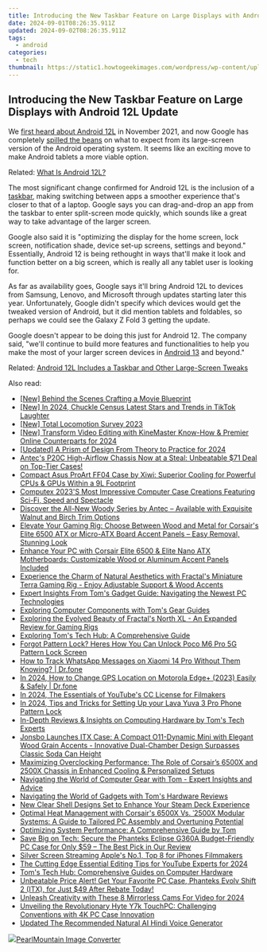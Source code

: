 ```yaml
---
title: Introducing the New Taskbar Feature on Large Displays with Android 12L Update
date: 2024-09-01T08:26:35.911Z
updated: 2024-09-02T08:26:35.911Z
tags:
  - android
categories:
  - tech
thumbnail: https://static1.howtogeekimages.com/wordpress/wp-content/uploads/2022/03/android12lheader.jpg
---
```


## Introducing the New Taskbar Feature on Large Displays with Android 12L Update

We [first heard about Android 12L](https://digital-screen-recording.techidaily.com/updated-in-2024-achieving-excellence-in-game-recording-techniques-windows-11-style/) in November 2021, and now Google has completely [spilled the beans](https://blog.google/products/android/12l-larger-screens/) on what to expect from its large-screen version of the Android operating system. It seems like an exciting move to make Android tablets a more viable option.

Related: [What Is Android 12L?](https://digital-screen-recording.techidaily.com/updated-in-2024-achieving-excellence-in-game-recording-techniques-windows-11-style/) 

 The most significant change confirmed for Android 12L is the inclusion of a [taskbar](https://location-social.techidaily.com/in-2024-does-find-my-friends-work-on-samsung-galaxy-m54-5g-drfone-by-drfone-virtual-android/), making switching between apps a smoother experience that's closer to that of a laptop. Google says you can drag-and-drop an app from the taskbar to enter split-screen mode quickly, which sounds like a great way to take advantage of the larger screen.

 Google also said it is "optimizing the display for the home screen, lock screen, notification shade, device set-up screens, settings and beyond." Essentially, Android 12 is being rethought in ways that'll make it look and function better on a big screen, which is really all any tablet user is looking for.

 As far as availability goes, Google says it'll bring Android 12L to devices from Samsung, Lenovo, and Microsoft through updates starting later this year. Unfortunately, Google didn't specify which devices would get the tweaked version of Android, but it did mention tablets and foldables, so perhaps we could see the Galaxy Z Fold 3 getting the update.

 Google doesn't appear to be doing this just for Android 12\. The company said, "we'll continue to build more features and functionalities to help you make the most of your larger screen devices in [Android 13](https://ai-vdieo-software.techidaily.com/in-2024-color-perfect-advanced-color-correction-in-final-cut-pro/) and beyond."

Related: [Android 12L Includes a Taskbar and Other Large-Screen Tweaks](https://location-social.techidaily.com/in-2024-does-find-my-friends-work-on-samsung-galaxy-m54-5g-drfone-by-drfone-virtual-android/)

<ins class="adsbygoogle"
     style="display:block"
     data-ad-format="autorelaxed"
     data-ad-client="ca-pub-7571918770474297"
     data-ad-slot="1223367746"></ins>



<ins class="adsbygoogle"
     style="display:block"
     data-ad-client="ca-pub-7571918770474297"
     data-ad-slot="8358498916"
     data-ad-format="auto"
     data-full-width-responsive="true"></ins>

<span class="atpl-alsoreadstyle">Also read:</span>
<div><ul>
<li><a href="https://extra-information.techidaily.com/new-behind-the-scenes-crafting-a-movie-blueprint/"><u>[New] Behind the Scenes  Crafting a Movie Blueprint</u></a></li>
<li><a href="https://tiktok-video-files.techidaily.com/new-in-2024-chuckle-census-latest-stars-and-trends-in-tiktok-laughter/"><u>[New] In 2024, Chuckle Census  Latest Stars and Trends in TikTok Laughter</u></a></li>
<li><a href="https://some-approaches.techidaily.com/new-total-locomotion-survey-2023/"><u>[New] Total Locomotion Survey 2023</u></a></li>
<li><a href="https://vp-tips.techidaily.com/new-transform-video-editing-with-kinemaster-know-how-and-premier-online-counterparts-for-2024/"><u>[New] Transform Video Editing with KineMaster Know-How & Premier Online Counterparts for 2024</u></a></li>
<li><a href="https://fox-http.techidaily.com/updated-a-prism-of-design-from-theory-to-practice-for-2024/"><u>[Updated] A Prism of Design  From Theory to Practice for 2024</u></a></li>
<li><a href="https://hardware-tips.techidaily.com/1723964477052-antecs-p20c-high-airflow-chassis-now-at-a-steal-unbeatable-71-deal-on-top-tier-cases/"><u>Antec's P20C High-Airflow Chassis Now at a Steal: Unbeatable $71 Deal on Top-Tier Cases!</u></a></li>
<li><a href="https://hardware-tips.techidaily.com/compact-asus-proart-ff04-case-by-xiwi-superior-cooling-for-powerful-cpus-and-gpus-within-a-9l-footprint/"><u>Compact Asus ProArt FF04 Case by Xiwi: Superior Cooling for Powerful CPUs & GPUs Within a 9L Footprint</u></a></li>
<li><a href="https://hardware-tips.techidaily.com/computex-2023s-most-impressive-computer-case-creations-featuring-sci-fi-speed-and-spectacle/"><u>Computex 2023'S Most Impressive Computer Case Creations Featuring Sci-Fi, Speed and Spectacle</u></a></li>
<li><a href="https://hardware-tips.techidaily.com/discover-the-all-new-woody-series-by-antec-available-with-exquisite-walnut-and-birch-trim-options/"><u>Discover the All-New Woody Series by Antec – Available with Exquisite Walnut and Birch Trim Options</u></a></li>
<li><a href="https://hardware-tips.techidaily.com/elevate-your-gaming-rig-choose-between-wood-and-metal-for-corsairs-elite-6500-atx-or-micro-atx-board-accent-panels-easy-removal-stunning-look/"><u>Elevate Your Gaming Rig: Choose Between Wood and Metal for Corsair's Elite 6500 ATX or Micro-ATX Board Accent Panels – Easy Removal, Stunning Look</u></a></li>
<li><a href="https://hardware-tips.techidaily.com/1723964474459-enhance-your-pc-with-corsair-elite-6500-and-elite-nano-atx-motherboards-customizable-wood-or-aluminum-accent-panels-included/"><u>Enhance Your PC with Corsair Elite 6500 & Elite Nano ATX Motherboards: Customizable Wood or Aluminum Accent Panels Included</u></a></li>
<li><a href="https://hardware-tips.techidaily.com/1723964479087-experience-the-charm-of-natural-aesthetics-with-fractals-miniature-terra-gaming-rig-enjoy-adjustable-support-and-wood-accents/"><u>Experience the Charm of Natural Aesthetics with Fractal's Miniature Terra Gaming Rig - Enjoy Adjustable Support & Wood Accents</u></a></li>
<li><a href="https://hardware-tips.techidaily.com/expert-insights-from-toms-gadget-guide-navigating-the-newest-pc-technologies/"><u>Expert Insights From Tom's Gadget Guide: Navigating the Newest PC Technologies</u></a></li>
<li><a href="https://hardware-tips.techidaily.com/exploring-computer-components-with-toms-gear-guides/"><u>Exploring Computer Components with Tom's Gear Guides</u></a></li>
<li><a href="https://hardware-tips.techidaily.com/exploring-the-evolved-beauty-of-fractals-north-xl-an-expanded-review-for-gaming-rigs/"><u>Exploring the Evolved Beauty of Fractal's North XL - An Expanded Review for Gaming Rigs</u></a></li>
<li><a href="https://hardware-tips.techidaily.com/exploring-toms-tech-hub-a-comprehensive-guide/"><u>Exploring Tom's Tech Hub: A Comprehensive Guide</u></a></li>
<li><a href="https://easy-unlock-android.techidaily.com/forgot-pattern-lock-heres-how-you-can-unlock-poco-m6-pro-5g-pattern-lock-screen-by-drfone-android/"><u>Forgot Pattern Lock? Heres How You Can Unlock Poco M6 Pro 5G Pattern Lock Screen</u></a></li>
<li><a href="https://android-location-track.techidaily.com/how-to-track-whatsapp-messages-on-xiaomi-14-pro-without-them-knowing-drfone-by-drfone-virtual-android/"><u>How to Track WhatsApp Messages on Xiaomi 14 Pro Without Them Knowing? | Dr.fone</u></a></li>
<li><a href="https://location-social.techidaily.com/in-2024-how-to-change-gps-location-on-motorola-edgeplus-2023-easily-and-safely-drfone-by-drfone-virtual-android/"><u>In 2024, How to Change GPS Location on Motorola Edge+ (2023) Easily & Safely | Dr.fone</u></a></li>
<li><a href="https://youtube-webster.techidaily.com/24-the-essentials-of-youtubes-cc-license-for-filmakers/"><u>In 2024, The Essentials of YouTube's CC License for Filmakers</u></a></li>
<li><a href="https://android-unlock.techidaily.com/in-2024-tips-and-tricks-for-setting-up-your-lava-yuva-3-pro-phone-pattern-lock-by-drfone-android/"><u>In 2024, Tips and Tricks for Setting Up your Lava Yuva 3 Pro Phone Pattern Lock</u></a></li>
<li><a href="https://hardware-tips.techidaily.com/in-depth-reviews-and-insights-on-computing-hardware-by-toms-tech-experts/"><u>In-Depth Reviews & Insights on Computing Hardware by Tom's Tech Experts</u></a></li>
<li><a href="https://hardware-tips.techidaily.com/jonsbo-launches-itx-case-a-compact-o11-dynamic-mini-with-elegant-wood-grain-accents-innovative-dual-chamber-design-surpasses-classic-soda-can-height/"><u>Jonsbo Launches ITX Case: A Compact O11-Dynamic Mini with Elegant Wood Grain Accents - Innovative Dual-Chamber Design Surpasses Classic Soda Can Height</u></a></li>
<li><a href="https://hardware-tips.techidaily.com/maximizing-overclocking-performance-the-role-of-corsairs-6500x-and-2500x-chassis-in-enhanced-cooling-and-personalized-setups/"><u>Maximizing Overclocking Performance: The Role of Corsair’s 6500X and 2500X Chassis in Enhanced Cooling & Personalized Setups</u></a></li>
<li><a href="https://hardware-tips.techidaily.com/navigating-the-world-of-computer-gear-with-tom-expert-insights-and-advice/"><u>Navigating the World of Computer Gear with Tom - Expert Insights and Advice</u></a></li>
<li><a href="https://hardware-tips.techidaily.com/navigating-the-world-of-gadgets-with-toms-hardware-reviews-t17239718718633/"><u>Navigating the World of Gadgets with Tom's Hardware Reviews</u></a></li>
<li><a href="https://hardware-tips.techidaily.com/new-clear-shell-designs-set-to-enhance-your-steam-deck-experience/"><u>New Clear Shell Designs Set to Enhance Your Steam Deck Experience</u></a></li>
<li><a href="https://hardware-tips.techidaily.com/optimal-heat-management-with-corsairs-6500x-vs-2500x-modular-systems-a-guide-to-tailored-pc-assembly-and-overtuning-potential/"><u>Optimal Heat Management with Corsair's 6500X Vs. ˈ2500X Modular Systems: A Guide to Tailored PC Assembly and Overtuning Potential</u></a></li>
<li><a href="https://hardware-tips.techidaily.com/optimizing-system-performance-a-comprehensive-guide-by-tom/"><u>Optimizing System Performance: A Comprehensive Guide by Tom</u></a></li>
<li><a href="https://hardware-tips.techidaily.com/save-big-on-tech-secure-the-phanteks-eclipse-g360a-budget-friendly-pc-case-for-only-59-the-best-pick-in-our-review/"><u>Save Big on Tech: Secure the Phanteks Eclipse G360A Budget-Friendly PC Case for Only $59 – The Best Pick in Our Review</u></a></li>
<li><a href="https://extra-resources.techidaily.com/silver-screen-streaming-apples-no1-top-8-for-iphones-filmmakers/"><u>Silver Screen Streaming  Apple's No.1, Top 8 for iPhones Filmmakers</u></a></li>
<li><a href="https://facebook-video-share.techidaily.com/the-cutting-edge-essential-editing-tips-for-youtube-experts-for-2024/"><u>The Cutting Edge  Essential Editing Tips for YouTube Experts for 2024</u></a></li>
<li><a href="https://hardware-tips.techidaily.com/toms-tech-hub-comprehensive-guides-on-computer-hardware/"><u>Tom's Tech Hub: Comprehensive Guides on Computer Hardware</u></a></li>
<li><a href="https://hardware-tips.techidaily.com/unbeatable-price-alert-get-your-favorite-pc-case-phanteks-evolv-shift-2-itx-for-just-49-after-rebate-today/"><u>Unbeatable Price Alert! Get Your Favorite PC Case, Phanteks Evolv Shift 2 (ITX), for Just $49 After Rebate Today!</u></a></li>
<li><a href="https://facebook-video-share.techidaily.com/unleash-creativity-with-these-8-mirrorless-cams-for-video-for-2024/"><u>Unleash Creativity with These 8 Mirrorless Cams For Video for 2024</u></a></li>
<li><a href="https://hardware-tips.techidaily.com/unveiling-the-revolutionary-hyte-y7k-touchpc-challenging-conventions-with-4k-pc-case-innovation/"><u>Unveiling the Revolutionary Hyte Y7k TouchPC: Challenging Conventions with 4K PC Case Innovation</u></a></li>
<li><a href="https://ai-topics.techidaily.com/updated-the-recommended-natural-ai-hindi-voice-generator/"><u>Updated The Recommended Natural AI Hindi Voice Generator</u></a></li>
</ul></div>

<!-- affiliate ads begin -->
<a href="https://secure.2checkout.com/order/checkout.php?PRODS=4550420&QTY=1&AFFILIATE=108875&CART=1"><img src="https://www.pearlmountainsoft.com/n_img/product/pic/f_02.jpg" border="0">PearlMountain Image Converter</a>
<!-- affiliate ads end -->